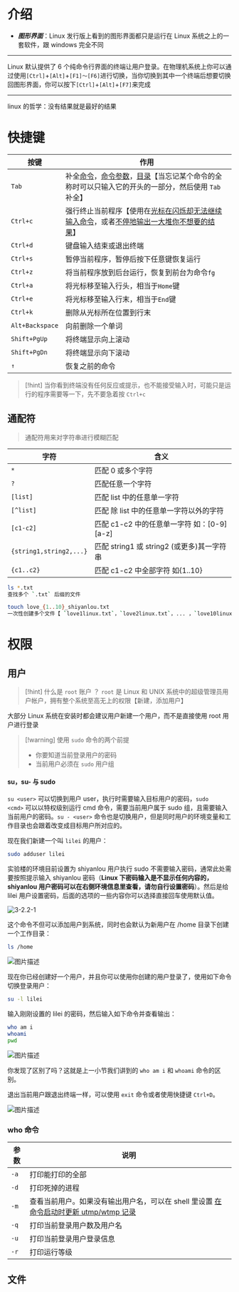 # 介绍
- ***图形界面***：Linux 发行版上看到的图形界面都只是运行在 Linux 系统之上的一套软件，跟 windows 完全不同

---

Linux 默认提供了 6 个纯命令行界面的终端让用户登录。在物理机系统上你可以通过使用`[Ctrl]`+`[Alt]`+`[F1]～[F6]`进行切换，当你切换到其中一个终端后想要切换回图形界面，你可以按下`[Ctrl]`+`[Alt]`+`[F7]`来完成

---

linux 的哲学：没有结果就是最好的结果

# 快捷键

| 按键              | 作用                                                                        |
| --------------- | ------------------------------------------------------------------------- |
| `Tab`           | 补全<u>命令</u>，<u>命令参数</u>，<u>目录</u>【当忘记某个命令的全称时可以只输入它的开头的一部分，然后使用 `Tab` 补全】 |
| `Ctrl+c`        | 强行终止当前程序【使用在<u>光标在闪烁却无法继续输入命令</u>，或者<u>不停地输出一大堆你不想要的结果</u>】               |
| `Ctrl+d`        | 键盘输入结束或退出终端                                                               |
| `Ctrl+s`        | 暂停当前程序，暂停后按下任意键恢复运行                                                       |
| `Ctrl+z`        | 将当前程序放到后台运行，恢复到前台为命令`fg`                                                  |
| `Ctrl+a`        | 将光标移至输入行头，相当于`Home`键                                                      |
| `Ctrl+e`        | 将光标移至输入行末，相当于`End`键                                                       |
| `Ctrl+k`        | 删除从光标所在位置到行末                                                              |
| `Alt+Backspace` | 向前删除一个单词                                                                  |
| `Shift+PgUp`    | 将终端显示向上滚动                                                                 |
| `Shift+PgDn`    | 将终端显示向下滚动                                                                 |
| `↑`             | 恢复之前的命令                                                                   |

>[!hint] 当你看到终端没有任何反应或提示，也不能接受输入时，可能只是运行的程序需要等一下，先不要急着按 `Ctrl+c`

## 通配符
>通配符用来对字符串进行模糊匹配

| 字符                      | 含义                              |
| ----------------------- | ------------------------------- |
| `*`                     | 匹配 0 或多个字符                      |
| `?`                     | 匹配任意一个字符                        |
| `[list]`                | 匹配 list 中的任意单一字符                |
| `[^list]`               | 匹配 除 list 中的任意单一字符以外的字符         |
| `[c1-c2]`               | 匹配 c1-c2 中的任意单一字符 如：[0-9][a-z]  |
| `{string1,string2,...}` | 匹配 string1 或 string2 (或更多)其一字符串 |
| `{c1..c2}`              | 匹配 c1-c2 中全部字符 如{1..10}         |

```bash
ls *.txt 
查找多个 `.txt` 后缀的文件

touch love_{1..10}_shiyanlou.txt 
一次性创建多个文件【 `love1linux.txt`，`love2linux.txt`，... ，`love10linux.txt`】
```

# 权限
## 用户
>[!hint] 什么是 `root` 账户 ？
>`root` 是 Linux 和 UNIX 系统中的超级管理员用户帐户，拥有整个系统至高无上的权限【新建，添加用户】

大部分 Linux 系统在安装时都会建议用户新建一个用户，而不是直接使用 root 用户进行登录

>[!warning] 使用 `sudo` 命令的两个前提
> - 你要知道当前登录用户的密码
> - 当前用户必须在 `sudo` 用户组




#### su，su- 与 sudo
`su <user>` 可以切换到用户 user，执行时需要输入目标用户的密码，`sudo <cmd>` 可以以特权级别运行 cmd 命令，需要当前用户属于 sudo 组，且需要输入当前用户的密码。`su - <user>` 命令也是切换用户，但是同时用户的环境变量和工作目录也会跟着改变成目标用户所对应的。

现在我们新建一个叫 `lilei` 的用户：
```bash
sudo adduser lilei
```

实验楼的环境目前设置为 shiyanlou 用户执行 sudo 不需要输入密码，通常此处需要按照提示输入 shiyanlou 密码（**Linux 下密码输入是不显示任何内容的，shiyanlou 用户密码可以在右侧环境信息里查看，请勿自行设置密码**）。然后是给 lilei 用户设置密码，后面的选项的一些内容你可以选择直接回车使用默认值。

![3-2.2-1](https://doc.shiyanlou.com/document-uid735639labid3timestamp1531731216215.png)

这个命令不但可以添加用户到系统，同时也会默认为新用户在 /home 目录下创建一个工作目录：

```bash
ls /home
```

![图片描述](https://doc.shiyanlou.com/courses/uid871732-20200302-1583141675216)

现在你已经创建好一个用户，并且你可以使用你创建的用户登录了，使用如下命令切换登录用户：

```bash
su -l lilei
```

输入刚刚设置的 lilei 的密码，然后输入如下命令并查看输出：

```bash
who am i
whoami
pwd
```

![图片描述](https://doc.shiyanlou.com/courses/uid871732-20200302-1583142076115)

你发现了区别了吗？这就是上一小节我们讲到的 `who am i` 和 `whoami` 命令的区别。

退出当前用户跟退出终端一样，可以使用 `exit` 命令或者使用快捷键 `Ctrl+D`。

![图片描述](https://doc.shiyanlou.com/courses/uid871732-20200302-1583142261959)


### who 命令

| 参数   | 说明                                                          |
| ---- | ----------------------------------------------------------- |
| `-a` | 打印能打印的全部                                                    |
| `-d` | 打印死掉的进程                                                     |
| `-m` | 查看当前用户。如果没有输出用户名，可以在 shell 里设置 <u>在命令启动时更新 utmp/wtmp 记录</u> |
| `-q` | 打印当前登录用户数及用户名                                               |
| `-u` | 打印当前登录用户登录信息                                                |
| `-r` | 打印运行等级                                                      |



## 文件





















